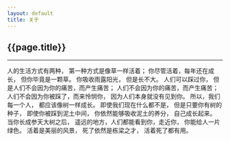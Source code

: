```yaml
---
layout: default
title: 关于
---
```



## {{page.title}}
* * *

人的生活方式有两种， 第一种方式是像草一样活着； 你尽管活着，每年还在成长， 但你毕竟是一颗草。 你吸收雨露阳光， 但是长不大。 人们可以踩过你， 但是人们不会因为你的痛苦，而产生痛苦； 人们不会因为你的痛苦，而产生痛苦； 人们不会因为你被踩了，而来怜悯你， 因为人们本身就没有见到你。 
所以，我们每一个人， 都应该像树一样成长。 即使我们现在什么都不是， 但是只要你有树的种子， 即使你被踩到泥土中间， 你依然能够吸收泥土的养分， 自己成长起来。 当你长成参天大树之后， 遥远的地方，人们都能看到你，走近你， 你能给人一片绿色。 活着是美丽的风景， 死了依然是栋梁之才， 活着死了都有用。